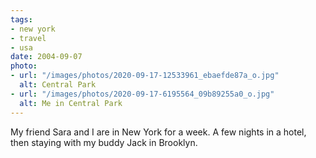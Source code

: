```yaml
---
tags:
- new york
- travel
- usa
date: 2004-09-07
photo:
- url: "/images/photos/2020-09-17-12533961_ebaefde87a_o.jpg"
  alt: Central Park
- url: "/images/photos/2020-09-17-6195564_09b89255a0_o.jpg"
  alt: Me in Central Park
---
```

My friend Sara and I are in New York for a week. A few nights in a hotel, then staying with my buddy Jack in Brooklyn.